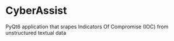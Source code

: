 # CyberAssist
PyQt6 application that srapes Indicators Of Compromise (IOC) from unstructured textual data
